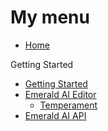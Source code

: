 # My menu
* [Home]

Getting Started
* [Getting Started]
* [Emerald AI Editor]
  * [Temperament]
* [Emerald AI API]

[Home]: https://github.com/Black-Horizon-Studios/Emerald-AI/wiki
[Getting Started]: https://github.com/Black-Horizon-Studios/Emerald-AI/wiki/Getting-Started
[Emerald AI Editor]: https://github.com/Black-Horizon-Studios/Emerald-AI/wiki/Emerald-AI-Editor
[Temperament]: https://github.com/Black-Horizon-Studios/Emerald-AI/wiki/Emerald-AI-Editor#temperament
[Emerald AI API]: https://github.com/Black-Horizon-Studios/Emerald-AI/wiki/Emerald-AI-API